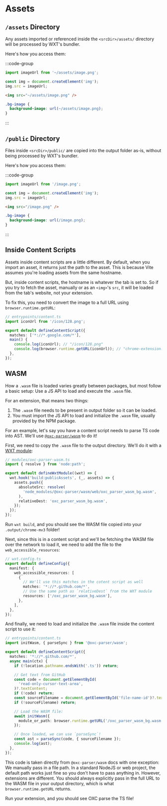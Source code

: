 # Assets

## `/assets` Directory

Any assets imported or referenced inside the `<srcDir>/assets/` directory will be processed by WXT's bundler.

Here's how you access them:

:::code-group

```ts [JS]
import imageUrl from '~/assets/image.png';

const img = document.createElement('img');
img.src = imageUrl;
```

```html [HTML]
<img src="~/assets/image.png" />
```

```css [CSS]
.bg-image {
  background-image: url(~/assets/image.png);
}
```

:::

## `/public` Directory

Files inside `<srcDir>/public/` are copied into the output folder as-is, without being processed by WXT's bundler.

Here's how you access them:

:::code-group

```ts [JS]
import imageUrl from '/image.png';

const img = document.createElement('img');
img.src = imageUrl;
```

```html [HTML]
<img src="/image.png" />
```

```css [CSS]
.bg-image {
  background-image: url(/image.png);
}
```

:::

## Inside Content Scripts

Assets inside content scripts are a little different. By default, when you import an asset, it returns just the path to the asset. This is because Vite assumes you're loading assets from the same hostname.

But, inside content scripts, the hostname is whatever the tab is set to. So if you try to fetch the asset, manually or as an `<img>`'s `src`, it will be loaded from the tab's website, not your extension.

To fix this, you need to convert the image to a full URL using `browser.runtime.getURL`:

```ts
// entrypoints/content.ts
import iconUrl from '/icon/128.png';

export default defineContentScript({
  matches: ['*://*.google.com/*'],
  main() {
    console.log(iconUrl); // "/icon/128.png"
    console.log(browser.runtime.getURL(iconUrl)); // "chrome-extension://<id>/icon/128.png"
  },
});
```

## WASM

How a `.wasm` file is loaded varies greatly between packages, but most follow a basic setup: Use a JS API to load and execute the `.wasm` file.

For an extension, that means two things:

1. The `.wasm` file needs to be present in output folder so it can be loaded.
2. You must import the JS API to load and initialize the `.wasm` file, usually provided by the NPM package.

For an example, let's say you have a content script needs to parse TS code into AST. We'll use [`@oxc-parser/wasm`](https://www.npmjs.com/package/@oxc-parser/wasm) to do it!

First, we need to copy the `.wasm` file to the output directory. We'll do it with a [WXT module](/guide/essentials/wxt-modules):

```ts
// modules/oxc-parser-wasm.ts
import { resolve } from 'node:path';

export default defineWxtModule((wxt) => {
  wxt.hook('build:publicAssets', (_, assets) => {
    assets.push({
      absoluteSrc: resolve(
        'node_modules/@oxc-parser/wasm/web/oxc_parser_wasm_bg.wasm',
      ),
      relativeDest: 'oxc_parser_wasm_bg.wasm',
    });
  });
});
```

Run `wxt build`, and you should see the WASM file copied into your `.output/chrome-mv3` folder!

Next, since this is in a content script and we'll be fetching the WASM file over the network to load it, we need to add the file to the `web_accessible_resources`:

```ts
// wxt.config.ts
export default defineConfig({
  manifest: {
    web_accessible_resources: [
      {
        // We'll use this matches in the cotent script as well
        matches: '*://*.github.com/*',
        // Use the same path as `relativeDest` from the WXT module
        resources: ['/oxc_parser_wasm_bg.wasm'],
      },
    ],
  },
});
```

And finally, we need to load and initialize the `.wasm` file inside the content script to use it:

```ts
// entrypoints/content.ts
import initWasm, { parseSync } from '@oxc-parser/wasm';

export default defineContentScript({
  matches: '*://*.github.com/*',
  async main(ctx) {
    if (!location.pathname.endsWith('.ts')) return;

    // Get text from GitHub
    const code = document.getElementById(
      'read-only-cursor-text-area',
    )?.textContent;
    if (!code) return;
    const sourceFilename = document.getElementById('file-name-id')?.textContent;
    if (!sourceFilename) return;

    // Load the WASM file:
    await initWasm({
      module_or_path: browser.runtime.getURL('/oxc_parser_wasm_bg.wasm'),
    });

    // Once loaded, we can use `parseSync`!
    const ast = parseSync(code, { sourceFilename });
    console.log(ast);
  },
});
```

This code is taken directly from `@oxc-parser/wasm` docs with one exception: We manually pass in a file path. In a standard NodeJS or web project, the default path works just fine so you don't have to pass anything in. However, extensions are different. You should always explicitly pass in the full URL to the WASM file in your output directory, which is what `browser.runtime.getURL` returns.

Run your extension, and you should see OXC parse the TS file!

